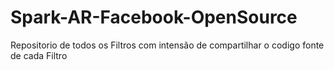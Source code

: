 # Spark-AR-Facebook-OpenSource
Repositorio de todos os Filtros com intensão de compartilhar o codigo fonte de cada Filtro
